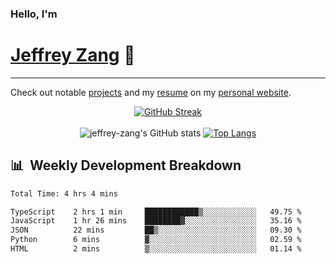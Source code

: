 
### Hello, I'm 
# [Jeffrey Zang](https://www.linkedin.com/in/jeffreyzang/) 🦀

---

Check out notable [projects](https://jeffz.dev/projects) and my [resume](https://jeffz.dev/resume) on my [personal website](https://jeffz.dev/).

<div align = 'center'>

[![GitHub Streak](https://github-readme-streak-stats.herokuapp.com/?user=jeffrey-zang&theme=tokyonight)](https://git.io/streak-stats)
<br></br>
![jeffrey-zang's GitHub stats](https://github-readme-stats.vercel.app/api?username=jeffrey-zang&show_icons=true&theme=tokyonight&hide_rank=true&hide=stars) 
[![Top Langs](https://github-readme-stats.vercel.app/api/top-langs/?username=jeffrey-zang&hide=ShaderLab,HLSL&layout=compact&theme=tokyonight)](https://github.com/anuraghazra/github-readme-stats)

</div>

## 📊 &nbsp;Weekly Development Breakdown
<!--START_SECTION:waka-->

```txt
Total Time: 4 hrs 4 mins

TypeScript    2 hrs 1 min     ████████████▒░░░░░░░░░░░░   49.75 %
JavaScript    1 hr 26 mins    ████████▓░░░░░░░░░░░░░░░░   35.16 %
JSON          22 mins         ██▒░░░░░░░░░░░░░░░░░░░░░░   09.30 %
Python        6 mins          ▓░░░░░░░░░░░░░░░░░░░░░░░░   02.59 %
HTML          2 mins          ▒░░░░░░░░░░░░░░░░░░░░░░░░   01.14 %
```

<!--END_SECTION:waka-->

